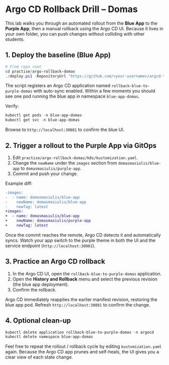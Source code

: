 # Argo CD Rollback Drill – Domas

This lab walks you through an automated rollout from the **Blue App** to the **Purple App**, then a manual rollback using the Argo CD UI. Because it lives in your own folder, you can push changes without colliding with other students.

## 1. Deploy the baseline (Blue App)

```powershell
# From repo root
cd practise/argo-rollback-domas
./deploy.ps1 -RepositoryUrl "https://github.com/<your-username>/argcd-test" -Revision main
```

The script registers an Argo CD application named `rollback-blue-to-purple-domas` with auto-sync enabled. Within a few moments you should see one pod running the blue app in namespace `blue-app-domas`.

Verify:

```powershell
kubectl get pods -n blue-app-domas
kubectl get svc -n blue-app-domas
```

Browse to `http://localhost:30081` to confirm the blue UI.

## 2. Trigger a rollout to the Purple App via GitOps

1. Edit `practise/argo-rollback-domas/k8s/kustomization.yaml`.
2. Change the `newName` under the `images` section from `domasmasiulis/blue-app` to `domasmasiulis/purple-app`.
3. Commit and push your change.

Example diff:

```diff
-images:
-  - name: domasmasiulis/blue-app
-    newName: domasmasiulis/blue-app
-    newTag: latest
+images:
+  - name: domasmasiulis/blue-app
+    newName: domasmasiulis/purple-app
+    newTag: latest
```

Once the commit reaches the remote, Argo CD detects it and automatically syncs. Watch your app switch to the purple theme in both the UI and the service endpoint (`http://localhost:30081`).

## 3. Practice an Argo CD rollback

1. In the Argo CD UI, open the `rollback-blue-to-purple-domas` application.
2. Open the **History and Rollback** menu and select the previous revision (the blue app deployment).
3. Confirm the rollback.

Argo CD immediately reapplies the earlier manifest revision, restoring the blue app pod. Refresh `http://localhost:30081` to confirm the change.

## 4. Optional clean-up

```powershell
kubectl delete application rollback-blue-to-purple-domas -n argocd
kubectl delete namespace blue-app-domas
```

Feel free to repeat the rollout / rollback cycle by editing `kustomization.yaml` again. Because the Argo CD app prunes and self-heals, the UI gives you a clear view of each state change.
